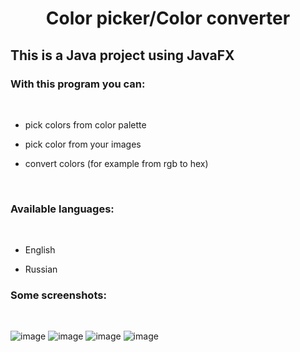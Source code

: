 <div id="header" align="center">
  <h1>Color picker/Color converter</h1>
</div>
<h2>This is a Java project using JavaFX</h2>
<h3>With this program you can:</h3><br>

- pick colors from color palette

- pick color from your images
  
- convert colors (for example from rgb to hex)<br>
<br>
<h3>Available languages:</h3><br>

- English
  
- Russian
  
<h3>Some screenshots:</h3><br>

![image](https://github.com/user-attachments/assets/c403a774-088d-4354-8d8b-0ab3e144b4f7)
![image](https://github.com/user-attachments/assets/b6fdf5b4-3b8e-40ad-aff5-e7261625c146)
![image](https://github.com/user-attachments/assets/c89ab5cb-7a4e-4ffa-9a73-3eec15124843)
![image](https://github.com/user-attachments/assets/516c6dae-f693-4b68-9940-da9eff737170)
